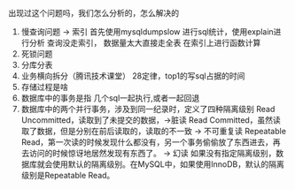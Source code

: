出现过这个问题吗，我们怎么分析的，怎么解决的
1. 慢查询问题 -> 索引
   首先使用mysqldumpslow 进行sql统计，使用explain进行分析
   查询没走索引，
   数据量太大直接走全表
   在索引上进行函数计算
1. 死锁问题
1. 分库分表
1. 业务横向拆分（腾讯技术课堂）
    28定律，top1的写sql占据的时间
1. 存储过程是啥
1. 数据库中的事务是指  几个sql一起执行,或者一起回退
1. 数据库中的两个并行事务，涉及到同一纪录时，定义了四种隔离级别
   Read Uncommitted，读取到了未提交的数据，->脏读
   Read Committed，虽然读取了数据，但是分别在前后读取的，读取的不一致 -> 不可重复读
   Repeatable Read，第一次读的时候发现什么都没有，另一个事务偷偷放了东西进去，再去访问的时候惊讶地居然发现有东西了。 -> 幻读
   如果没有指定隔离级别，数据库就会使用默认的隔离级别。在MySQL中，如果使用InnoDB，默认的隔离级别是Repeatable Read。
   